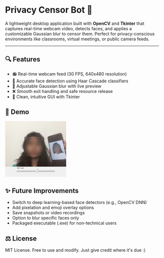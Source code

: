 # Privacy Censor Bot 📸

A lightweight desktop application built with **OpenCV** and **Tkinter** that captures real-time webcam video, detects faces, and applies a customizable Gaussian blur to censor them. Perfect for privacy-conscious environments like classrooms, virtual meetings, or public camera feeds.

---

## 🔍 Features

- 📻 Real-time webcam feed (30 FPS, 640x480 resolution)
- 🧐 Accurate face detection using Haar Cascade classifiers
- 🧲 Adjustable Gaussian blur with live preview
- ❌ Smooth exit handling and safe resource release
- 🔹 Clean, intuitive GUI with Tkinter

## 🎯 Demo

<p align="left">
  <img src="Censored image.png" alt="UI Screenshot" width="200"/>
</p>


## ✨ Future Improvements

- Switch to deep learning-based face detectors (e.g., OpenCV DNN)
- Add pixelation and emoji overlay options
- Save snapshots or video recordings
- Option to blur specific faces only
- Packaged executable (.exe) for non-technical users


## ⚖️ License

MIT License. Free to use and modify. Just give credit where it's due :)
